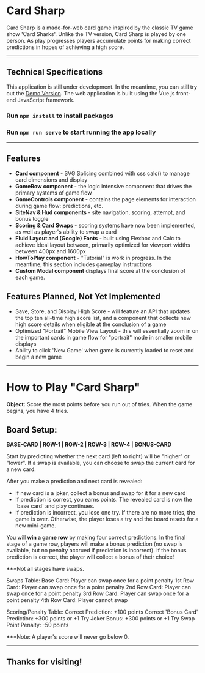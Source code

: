 # Card Sharp  
Card Sharp is a made-for-web card game inspired by the classic TV game show 'Card Sharks'. Unlike the TV version, Card Sharp is played by one person. As play progresses players accumulate points for making correct predictions in hopes of achieving a high score.

***

## Technical Specifications
This application is still under development. In the meantime, you can still try out the [Demo Version](https://justinrhammonds.github.io/card-sharp-game). The web application is built using the Vue.js front-end JavaScript framework.

### Run `npm install` to install packages

### Run `npm run serve` to start running the app locally   

***

## Features 
* **Card component** - SVG Splicing combined with css calc() to manage card dimensions and display
* **GameRow component** - the logic intensive component that drives the primary systems of game flow
* **GameControls component** - contains the page elements for interaction during game flow: predictions, etc.
* **SiteNav & Hud components** - site navigation, scoring, attempt, and bonus toggle
* **Scoring & Card Swaps** - scoring systems have now been implemented, as well as player's ability to swap a card
* **Fluid Layout and (Google) Fonts** - built using Flexbox and Calc to achieve ideal layout between, primarily optimized for viewport widths between 400px and 1600px
* **HowToPlay component** - "Tutorial" is work in progress. In the meantime, this section includes gameplay instructions
* **Custom Modal component** displays final score at the conclusion of each game.

## Features Planned, Not Yet Implemented
* Save, Store, and Display High Score - will feature an API that updates the top ten all-time high score list, and a component that collects new high score details when eligible at the conclusion of a game
* Optimized "Portrait" Mobile View Layout - this will essentially zoom in on the important cards in game flow for "portrait" mode in smaller mobile displays
* Ability to click 'New Game' when game is currently loaded to reset and begin a new game

***

# How to Play "Card Sharp"
**Object:** Score the most points before you run out of tries. 
When the game begins, you have 4 tries.

## Board Setup:
**BASE-CARD | ROW-1 | ROW-2 | ROW-3 | ROW-4 | BONUS-CARD**

Start by predicting whether the next card (left to right) will be "higher" or "lower". If a swap is available, you can choose to swap the current card for a new card.

After you make a prediction and next card is revealed:
* If new card is a joker, collect a bonus and swap for it for a new card
* If prediction is correct, you earns points. The revealed card is now the 'base card' and play continues. 
* If prediction is incorrect, you lose one try. If there are no more tries, 
the game is over. Otherwise, the player loses a try and the board resets for a new mini-game.

You will **win a game row** by making four correct predictions. In the final stage of a game row, players will 
make a bonus prediction (no swap is available, but no penalty accrued if prediction is incorrect). If the bonus prediction is correct, the player will collect a bonus of their choice!

***Not all stages have swaps.

Swaps Table:
Base Card: Player can swap once for a point penalty
1st Row Card: Player can swap once for a point penalty
2nd Row Card: Player can swap once for a point penalty
3rd Row Card: Player can swap once for a point penalty
4th Row Card: Player cannot swap

Scoring/Penalty Table:
Correct Prediction: +100 points 
Correct 'Bonus Card' Prediction: +300 points or +1 Try 
Joker Bonus: +300 points or +1 Try
Swap Point Penalty: -50 points

***Note: A player's score will never go below 0.

***

## Thanks for visiting!
